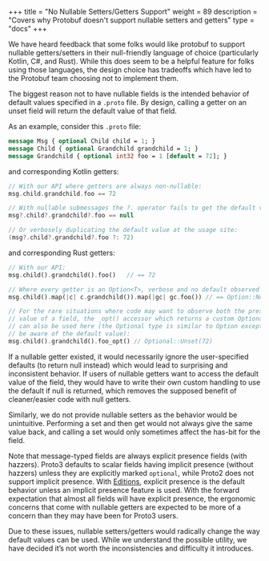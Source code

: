 +++
title = "No Nullable Setters/Getters Support"
weight = 89
description = "Covers why Protobuf doesn't support nullable setters and getters"
type = "docs"
+++

We have heard feedback that some folks would like protobuf to support nullable
getters/setters in their null-friendly language of choice (particularly Kotlin,
C#, and Rust). While this does seem to be a helpful feature for folks using
those languages, the design choice has tradeoffs which have led to the Protobuf
team choosing not to implement them.

The biggest reason not to have nullable fields is the intended behavior of
default values specified in a `.proto` file. By design, calling a getter on an
unset field will return the default value of that field.

As an example, consider this `.proto` file:

```proto
message Msg { optional Child child = 1; }
message Child { optional Grandchild grandchild = 1; }
message Grandchild { optional int32 foo = 1 [default = 72]; }
```

and corresponding Kotlin getters:

```kotlin
// With our API where getters are always non-nullable:
msg.child.grandchild.foo == 72

// With nullable submessages the ?. operator fails to get the default value:
msg?.child?.grandchild?.foo == null

// Or verbosely duplicating the default value at the usage site:
(msg?.child?.grandchild?.foo ?: 72)
```

and corresponding Rust getters:

```rust
// With our API:
msg.child().grandchild().foo()   // == 72

// Where every getter is an Option<T>, verbose and no default observed
msg.child().map(|c| c.grandchild()).map(|gc| gc.foo()) // == Option::None

// For the rare situations where code may want to observe both the presence and
// value of a field, the _opt() accessor which returns a custom Optional type
// can also be used here (the Optional type is similar to Option except can also
// be aware of the default value):
msg.child().grandchild().foo_opt() // Optional::Unset(72)
```

If a nullable getter existed, it would necessarily ignore the user-specified
defaults (to return null instead) which would lead to surprising and
inconsistent behavior. If users of nullable getters want to access the default
value of the field, they would have to write their own custom handling to use
the default if null is returned, which removes the supposed benefit of
cleaner/easier code with null getters.

Similarly, we do not provide nullable setters as the behavior would be
unintuitive. Performing a set and then get would not always give the same value
back, and calling a set would only sometimes affect the has-bit for the field.

Note that message-typed fields are always explicit presence fields (with
hazzers). Proto3 defaults to scalar fields having implicit presence (without
hazzers) unless they are explicitly marked `optional`, while Proto2 does not
support implicit presence. With
[Editions](/editions/features#field_presence), explicit
presence is the default behavior unless an implicit presence feature is used.
With the forward expectation that almost all fields will have explicit presence,
the ergonomic concerns that come with nullable getters are expected to be more
of a concern than they may have been for Proto3 users.

Due to these issues, nullable setters/getters would radically change the way
default values can be used. While we understand the possible utility, we have
decided it’s not worth the inconsistencies and difficulty it introduces.

